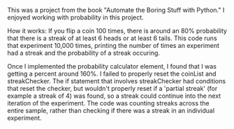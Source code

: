 This was a project from the book "Automate the Boring Stuff with Python." I enjoyed working with probability in this project.

How it works:
If you flip a coin 100 times, there is around an 80% probability that there is a streak of at least 6 heads or at least 6 tails. This code runs that experiment 10,000 times, printing the number of times an experiment had a streak and the probability of a streak occuring.

Once I implemented the probability calculator element, I found that I was getting a percent around 160%. I failed to properly reset the coinList and streakChecker. The if statement that involves streakChecker had conditions that reset the checker, but wouldn't properly reset if a 'partial streak' (for example a streak of 4) was found, so a streak could continue into the next iteration of the experiment. The code was counting streaks across the entire sample, rather than checking if there was a streak in an individual experiment.
